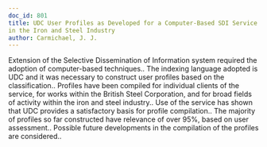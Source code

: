 ```yaml
---
doc_id: 801
title: UDC User Profiles as Developed for a Computer-Based SDI Service 
in the Iron and Steel Industry
author: Carmichael, J. J.
---
```


Extension of the Selective Dissemination of Information system required the
adoption of computer-based techniques.. The indexing language adopted is UDC 
and it was necessary to construct user profiles based on the classification..
Profiles have been compiled for individual clients of the service, for works
within the British Steel Corporation, and for broad fields of activity within 
the iron and steel industry.. Use of the service has shown that UDC provides a 
satisfactory basis for profile compilation.. The majority of profiles so far 
constructed have relevance of over 95%, based on user assessment.. Possible 
future developments in the compilation of the profiles are considered..